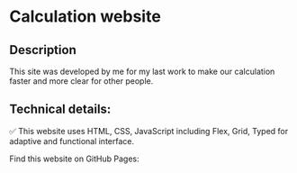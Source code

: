 # Calculation website

## Description
This site was developed by me for my last work to make our calculation faster and more clear for other people.

## Technical details:

✅ This website uses HTML, CSS, JavaScript including Flex, Grid, Typed for adaptive and functional interface.

Find this website on GitHub Pages:

